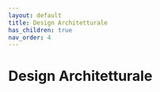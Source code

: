 ```yaml
---
layout: default
title: Design Architetturale
has_children: true
nav_order: 4
---
```


# Design Architetturale